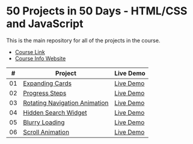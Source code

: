 # 50 Projects in 50 Days - HTML/CSS and JavaScript

This is the main repository for all of the projects in the course.

-   [Course Link](https://www.udemy.com/course/50-projects-50-days)
-   [Course Info Website](https://50projects50days.com)

|  #  | Project                                                                                                                     | Live Demo                                                                         |
| :-: | --------------------------------------------------------------------------------------------------------------------------- | --------------------------------------------------------------------------------- |
| 01  | [Expanding Cards](https://github.com/xhoang0509/50projects50days/tree/master/01.expanding-cards)                             | [Live Demo](https://xhoang0509.github.io/50projects50days/01.expanding-cards/)               |
| 02  | [Progress Steps](https://github.com/xhoang0509/50projects50days/tree/master/02.progress-steps)                               | [Live Demo](https://xhoang0509.github.io/50projects50days/02.progress-steps/)                |
| 03  | [Rotating Navigation Animation](https://github.com/xhoang0509/50projects50days/tree/master/03.rotating-nav-animation)                       | [Live Demo](https://xhoang0509.github.io/50projects50days/03.rotating-nav-animation/index.html) |
| 04  | [Hidden Search Widget](https://github.com/xhoang0509/50projects50days/tree/master/04.hidden-search)                          | [Live Demo](https://xhoang0509.github.io/50projects50days/04.hidden-search/)          |
| 05  | [Blurry Loading](https://github.com/xhoang0509/50projects50days/tree/master/05.blurry-loading)                               | [Live Demo](https://xhoang0509.github.io/50projects50days/05.blurry-loading/)                |
| 06  | [Scroll Animation](https://github.com/xhoang0509/50projects50days/tree/master/06.scroll-animation)                           | [Live Demo](https://xhoang0509.github.io/50projects50days/06.scroll-animation/)              |